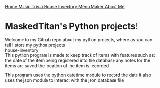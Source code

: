 <!DOCTYPE html>
<html lang="en">

<div class="top">
    <a href="https://github.com/RealMaskedTitan/python-projects/tree/master">Home   </a>
    <a href="https://github.com/RealMaskedTitan/python-projects/tree/master/music%20trivia">Music Trivia    </a>
    <a href="https://github.com/RealMaskedTitan/python-projects/tree/master/house-inventory">House Inventory    </a>
    <a href="https://github.com/RealMaskedTitan/python-projects/tree/master/menu-maker">Menu Maker  </a>
    <a href="https://github.com/RealMaskedTitan/python-projects/tree/master/bio">About Me   </a>
  </div>
      <div>

<h1>MaskedTitan's Python projects!</h1>
<p1>Welcome to my Github repo about my python projects, where as you can tell I store my python projects</p1>
<br>
<p2>house-inventory</p2>
<div>
This python program is made to keep track of items with features such as: the date of the item being registered into the                                database any notes for the items are saved the location of the item is recorded

This program uses the python datetime module to record the date it also uses the json module to interact with the json database file
</div>
